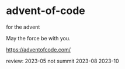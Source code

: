 # advent-of-code

for the advent

May the force be with you.

https://adventofcode.com/

review:
2023-05
not summit
2023-08
2023-10
